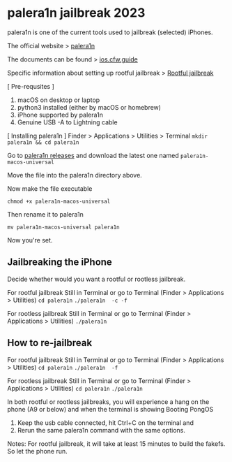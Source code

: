 # palera1n jailbreak 2023

palera1n is one of the current tools used to jailbreak (selected) iPhones.

The official website > [palera1n](https://github.com/palera1n/palera1n)

The documents can be found > [ios.cfw.guide](https://ios.cfw.guide/)

Specific information about setting up rootful jailbreak > [Rootful jailbreak](https://ios.cfw.guide/archived-palera1n-rootful/)


[ Pre-requsites ]
1. macOS on desktop or laptop
2. python3 installed (either by macOS or homebrew)
3. iPhone supported by palera1n
4. Genuine USB -A to Lightning cable


[ Installing palera1n ]
Finder > Applications > Utilities > Terminal
`mkdir palera1n && cd palera1n`

Go to [palera1n releases](https://github.com/palera1n/palera1n/releases) and download the latest one named `palera1n-macos-universal`

Move the file into the palera1n directory above.

Now make the file executable

`chmod +x palera1n-macos-universal`

Then rename it to palera1n

`mv palera1n-macos-universal palera1n`


Now you're set.

## Jailbreaking the iPhone

Decide whether would you want a rootful or rootless jailbreak.

For rootful jailbreak
Still in Terminal or go to Terminal (Finder > Applications > Utilities)
`cd palera1n`
`./palera1n  -c -f`

For rootless jailbreak
Still in Terminal or go to Terminal (Finder > Applications > Utilities)
`./palera1n`

## How to re-jailbreak

For rootful jailbreak
Still in Terminal or go to Terminal (Finder > Applications > Utilities)
`cd palera1n`
`./palera1n  -f`

For rootless jailbreak
Still in Terminal or go to Terminal (Finder > Applications > Utilities)
`cd palera1n`
`./palera1n`


In both rootful or rootless jailbreaks, you will experience a hang on the phone (A9 or below) and when the terminal is showing Booting PongOS
1. Keep the usb cable connected, hit Ctrl+C on the terminal and 
2. Rerun the same palera1n command with the same options.

Notes: For rootful jailbreak, it will take at least 15 minutes to build the fakefs. So let the phone run.
